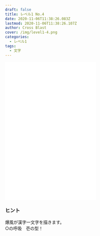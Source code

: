 ```yaml
---
draft: false
title: レベル1 No.4
date: 2020-11-06T11:38:26.083Z
lastmod: 2020-11-06T11:38:26.107Z
author: Cross Blast
cover: /img/level1-4.png
categories:
  - レベル1
tags:
  - 文字
---
```

<p><iframe style="height: 450px;" src="//fervent-lumiere-0e0ee3.netlify.app/#/blast/level1-4/ja/level1-3/level1-5" frameborder="0" scrolling="no" allowfullscreen=""></iframe></p>

### ヒント

爆風が漢字一文字を描きます。\
○の呼吸　壱の型！